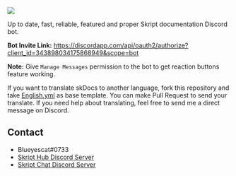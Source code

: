 
  ![](https://image.ibb.co/nzBoiy/PlpAR6.png)

Up to date, fast, reliable, featured and proper Skript documentation Discord bot.


**Bot Invite Link:** https://discordapp.com/api/oauth2/authorize?client_id=343898034175868949&scope=bot

**Note:** Give `Manage Messages` permission to the bot to get reaction buttons feature working.


If you want to translate skDocs to another language, fork this repository and take [English.yml](https://github.com/Blueyescat/skDocs/blob/master/languages/English.yml) as base template. You can make Pull Request to send your translate.
If you need help about translating, feel free to send me a direct message on Discord.

## Contact
- Blueyescat#0733
- [Skript Hub Discord Server](https://skripthub.net/discord)
- [Skript Chat Discord Server](https://discord.gg/wfkUMXZ)

